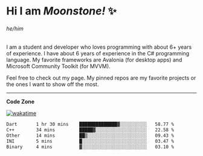 
<!--
**MoonstoneStudios/MoonstoneStudios** is a ✨ _special_ ✨ repository because its `README.md` (this file) appears on your GitHub profile.

Here are some ideas to get you started:

- 🔭 I’m currently working on ...
- 🌱 I’m currently learning ...
- 👯 I’m looking to collaborate on ...
- 🤔 I’m looking for help with ...
- 💬 Ask me about ...
- 📫 How to reach me: ...
- 😄 Pronouns: ...
- ⚡ Fun fact: ...
-->

# Hi I am _Moonstone!_  ✨
###### he/him

I am a student and developer who loves programming with about 6+ years of experience. 
I have about 6 years of experience in the C# programming language. 
My favorite frameworks are Avalonia (for desktop apps) and Microsoft Community Toolkit (for MVVM).

Feel free to check out my page. My pinned repos are my favorite projects or the ones I want to show off the most. 

---

**Code Zone**


[![wakatime](https://wakatime.com/badge/user/35c755da-7226-42ef-89f9-892c03fbcf7e.svg?style=for-the-badge)](https://wakatime.com/@35c755da-7226-42ef-89f9-892c03fbcf7e)
<!--START_SECTION:waka-->

```txt
Dart       1 hr 30 mins    ██████████████▓░░░░░░░░░░   58.77 %
C++        34 mins         █████▓░░░░░░░░░░░░░░░░░░░   22.58 %
Other      14 mins         ██▒░░░░░░░░░░░░░░░░░░░░░░   09.43 %
INI        5 mins          █░░░░░░░░░░░░░░░░░░░░░░░░   03.47 %
Binary     4 mins          ▓░░░░░░░░░░░░░░░░░░░░░░░░   03.10 %
```

<!--END_SECTION:waka-->
